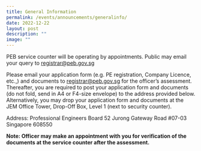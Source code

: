 ```yaml
---
title: General Information
permalink: /events/announcements/generalinfo/
date: 2022-12-22
layout: post
description: ""
image: ""
---
```

PEB service counter will be operating by appointments. Public may email your query to registrar@peb.gov.sg

Please email your application form (e.g. PE registration, Company Licence, etc.,) and documents to registrar@peb.gov.sg for the officer’s assessment. Thereafter, you are required to post your application form and documents (do not fold, send in A4 or F4-size envelope) to the address provided below. Alternatively, you may drop your application form and documents at the JEM Office Tower, Drop-Off Box, Level 1 (next to security counter).

Address:
Professional Engineers Board
52 Jurong Gateway Road
#07-03
Singapore 608550
	
**Note: Officer may make an appointment with you for verification of the documents at the service counter after the assessment.**